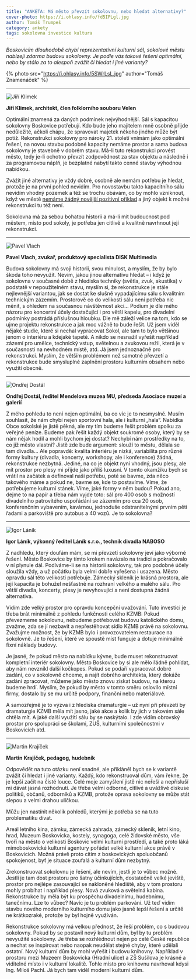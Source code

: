 ```yaml
---
title: "ANKETA: Má město převzít sokolovnu, nebo hledat alternativy?"
cover-photo: https://i.ohlasy.info/fd5IPLgl.jpg
author: Tomáš Trumpeš
category: ankety
tags: sokolovna investice kultura
---
```


*Boskovicím dlouhodobě chybí reprezentativní kulturní sál, sokolové městu nabízejí zdarma budovu sokolovny. Je podle vás takové řešení optimální, nebo by stálo za to alespoň zvážit či hledat i jiné varianty?*

{% photo src="https://i.ohlasy.info/5SWrLsL.jpg" author="Tomáš Znamenáček" %}

---

<img src="https://i.ohlasy.info/wsCmoRy.jpg" class="profile-picture" alt="Jiří Klimek">

**Jiří Klimek, architekt, člen folklorního souboru Velen**

Optimální znamená za daných podmínek nejvýhodnější. Sál s kapacitou sokolovny Boskovice potřebují. Kdo bude jeho majitelem mně osobně přijde nedůležité, ačkoli chápu, že spravovat majetek někoho jiného může být potíž. Rekonstrukci sokolovny pro nároky 21. století vnímám jako optimální řešení, na novou stavbu podobné kapacity nemáme prostor a sama budova sokolovny je stavebně v dobrém stavu. Má-li tuto rekonstrukci provést město, tedy je-li ochotno převzít zodpovědnost za stav objektu a následně i za programovou náplň, je bezplatné nabytí takto cenné stavby výhodnou nabídkou.

Zvážit jiné alternativy je vždy dobré, osobně ale nemám potřebu je hledat, protože je na první pohled nevidím. Pro novostavbu takto kapacitního sálu nevidím vhodný pozemek a též se trochu obávám, co by mohlo vzniknout, když ve městě [nemáme žádný novější pozitivní příklad](/clanky/2015/10/architektura-v-boskovicich.html) a jiný objekt k možné rekonstrukci tu též není.

Sokolovna má za sebou bohatou historii a má-li mít budoucnost pod městem, místo pod sokoly, je potřeba jen citlivě a kvalitně navrhnout její rekonstrukci.

---

<img src="https://i.ohlasy.info/Ajp97PF.jpg" class="profile-picture" alt="Pavel Vlach">

**Pavel Vlach, zvukař, produktový specialista DISK Multimedia**

Budova sokolovny má svoji historii, svou minulost, a myslím, že by bylo škoda toho nevyužít. Nevím, jakou jinou alternativu hledat – i když je sokolovna v současné době z hlediska techniky (světla, zvuk, akustika) v podstatě v nepoužitelném stavu, myslím si, že rekonstrukce je stále nejlevnější variantou, jak se dostat ke slušně vypadajícímu sálu s kvalitním technickým zázemím. Prostorově co do velikosti sálu není potřeba nic měnit, s ohledem na současnou návštěvnost akcí… Podium je dle mého názoru pro koncertní účely dostačující i pro větší kapelu, pro divadelní podmínky postrádá příslušnou hloubku. Dle mě záleží velice na tom, kdo se ujme projektu rekonstrukce a jak moc vážně to bude řešit. Už jsem viděl nějaké studie, které si nechal vypracovat Sokol, ale tam to bylo většinou jenom o interiéru a kdejaké tapetě. A nikdo se nesnažil vyřešit například zázemí pro umělce, technický vstup, světelnou a zvukovou režii, která je v současnosti na nevhodném místě, atd. Já jsem jednoznačně pro rekonstrukci. Myslím, že větším problémem než samotné převzetí a rekonstrukce bude smysluplné zaplnění prostoru kulturním obsahem nebo využití obecně.

---

<img src="https://i.ohlasy.info/vrjWaUY.jpg" class="profile-picture" alt="Ondřej Dostál">

**Ondřej Dostál, ředitel Mendelova muzea MU, předseda Asociace muzeí a galerií**

Z mého pohledu to není nejen optimální, ba co víc je to nesmyslné. Musím souhlasit, že nám chybí nejen sportovní hala, ale i kulturní „hala“. Nabídka Obce sokolské je jistě pěkná, ale my tím budeme řešit problém spolku za veřejné peníze. Budeme pak řešit každý objekt soukromé osoby, který by se nám nějak hodil a mohli bychom jej dostat? Nechybí nám prostředky na to, co již město vlastní? Jistě zde bude argument: slouží to městu, dělala se tam divadla… Ale popravdě: kvalita interiéru je nízká, variabilita pro různé formy kultury (divadla, koncerty, workshopy, ale i konference) žádná, rekonstrukce nezbytná. Jediné, na co je objekt nyní vhodný, jsou plesy, ale mít prostor pro plesy mi přijde jako příliš luxusní. V tomto okamžiku bych se vrátil na začátek a definoval naši potřebu, poté se bavme, zda něco takového máme a pokud ne, bavme se, kde to postavíme. Víme, že potřebujeme kulturní stánek. Víme, jaké formy v něm budou? Pokud ano, dejme to na papír a třeba nám vyjde toto: sál pro 400 osob s možností divadelního patrovitého uspořádání se zázemím pro cca 20 osob, konferenčním vybavením, kavárnou, jednoduše odstranitelnými prvním pěti řadami a parkoviště pro autobus a 40 vozů. Je to sokolovna? 

---

<img src="https://i.ohlasy.info/Rovnr5Z.jpg" class="profile-picture" alt="Igor Láník">

**Igor Láník, výkonný ředitel Láník s.r.o., technik divadla NABOSO**

Z nadhledu, který doufám mám, se mi převzetí sokolovny jeví jako výborné řešení. Město Boskovice by tímto krokem navázalo na tradici a pokračovalo v ní plynule dál. Podíváme-li se na historii sokolovny, tak pro podobné účely sloužila vždy, a už počátku byla velmi dobře vyřešena i usazena. Město opravdu sál této velikosti potřebuje. Zámecký skleník je krásná prostora, ale její kapacita je bohužel nešťastně na rozhraní velkého a malého sálu. Pro větší divadla, koncerty, plesy je nevyhovující a není dostupná žádná alternativa.

Vidím zde velký prostor pro opravdu koncepční uvažování. Tuto investici je třeba brát minimálně z pohledu funkčnosti celého KZMB: Pokud převezmeme sokolovnu, nebudeme potřebovat budovu katolického domu, zvažme, zda se jí nezbavit a nepřestěhovat sídlo KZMB právě na sokolovnu. Zvažujme možnost, že by KZMB bylo i provozovatelem restaurace na sokolovně. Je to řešení, které ve spoustě míst funguje a dotuje minimálně fixní náklady budovy.

Je jasné, že pokud město na nabídku kývne, bude muset rekonstruovat kompletní interiér sokolovny. Město Boskovice by si ale mělo řádně pohlídat, aby nám nevznikl další kočkopes. Pokud se podaří vypracovat dobré zadání, co v sokolovně chceme, a najít dobrého architekta, který dokáže zadání zpracovat, můžeme jako město znovu získat budovu, na kterou budeme hrdí. Myslím, že pokud by město v tomto směru oslovilo místní firmy, dostalo by se mu určitě podpory, finanční nebo materiálové. 

A samozřejmě je to výzva i z hlediska dramaturgie – už nyní při převzetí by dramaturgie KZMB měla mít jasno, jaké akce a kolik by jich v takovém sále chtěla mít. A jaké další využití sálu by se naskýtalo. I zde vidím obrovský prostor pro spolupráci se školami, ZUŠ, kulturními společnostmi v Boskovicích atd.

---

<img src="https://i.ohlasy.info/4EjVgAW.jpg" class="profile-picture" alt="Martin Krajíček">

**Martin Krajíček, pedagog, hudebník**

Odpovědět na tuto otázku není snadné, ale přikláněl bych se k variantě zvážit či hledat i jiné varianty. Každý, kdo rekonstruoval dům, vám řekne, že je lepší začít na čisté louce. Celé moje zamyšlení jistě nic neřeší a nepřísluší mi dávat jasná rozhodnutí. Je třeba velmi odborné, citlivé a uvážlivé diskuse politiků, občanů, odborníků a KZMB, protože oprava sokolovny se může stát slepou a velmi drahou uličkou.

Můžu jen nastínit několik pohledů, kterými je potřeba se na tuto problematiku dívat.

Areál letního kina, zámku, zámecká zahrada, zámecký skleník, letní kino, hrad, Muzeum Boskovicka, kostely, synagoga, celé židovské město, vše tvoří na město o velikosti Boskovic velmi kulturní prostředí, a také proto láká mimoboskovické kulturní agentury pořádat velké kulturní akce právě v Boskovicích. Možná právě proto cítím z boskovických spoluobčanů spokojenost, byť je situace zoufalá a kulturní dům nezbytný. 

Zrekonstruovat sokolovnu je řešení, ale nevím, jestli je to vůbec možné. Jestli je tam dost prostoru pro šatny účinkujících, dostatečně velké jeviště, prostor pro nejlépe zasouvající se nakloněné hlediště, aby v tom prostoru mohly probíhat i například plesy. Nová zvuková a světelná kabina. Rekonstrukce by měla být ku prospěchu divadelnímu, hudebnímu, tanečnímu. Lze to vůbec? Navíc je tu problém parkování. Už teď vidím stavbu nového moderního kulturního domu jako jasně lepší řešení a určitě ne krátkozraké, protože by byl hojně využíván.

Rekonstrukce sokolovny má velkou přednost, že řeší problém, co s budovou sokolovny. Pokud by se postavil nový kulturní dům, byl by tu problém nevyužité sokolovny. Je třeba se rozhlédnout nejen po celé České republice a nechat se inspirovat nebo naopak neudělat stejné chyby, které udělali ostatní. Nový kulturní dům by mohl vyřešit i budovu knihovny. Například v prostoru mezi Muzeem Boskovicka (Hradní ulice) a ZŠ Sušilova je krásné a viditelné místo i v kulturní lokalitě. Tohle místo pro knihovnu navrhoval kdysi Ing. Miloš Pachl. Já bych tam viděl moderní kulturní dům.
